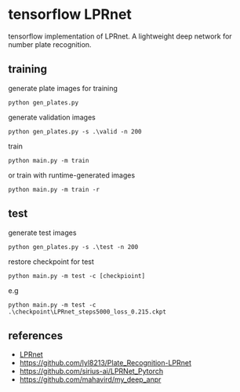 # tensorflow LPRnet
tensorflow implementation of LPRnet. A lightweight deep network for number plate recognition.

## training
generate plate images for training

`python gen_plates.py`

generate validation images

`python gen_plates.py -s .\valid -n 200`

train

`python main.py -m train`

or train with runtime-generated images

`python main.py -m train -r`
## test
generate test images

`python gen_plates.py -s .\test -n 200`

restore checkpoint for test

`python main.py -m test -c [checkpioint]`

e.g

`python main.py -m test -c .\checkpoint\LPRnet_steps5000_loss_0.215.ckpt`

## references
- [LPRnet](https://arxiv.org/abs/1806.10447 "LPRnet")
- https://github.com/lyl8213/Plate_Recognition-LPRnet
- https://github.com/sirius-ai/LPRNet_Pytorch
- https://github.com/mahavird/my_deep_anpr
